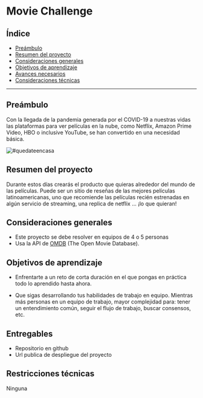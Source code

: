 # Movie Challenge

## Índice

- [Preámbulo](#preámbulo)
- [Resumen del proyecto](#resumen-del-proyecto)
- [Consideraciones generales](#consideraciones-generales)
- [Objetivos de aprendizaje](#objetivos-de-aprendizaje)
- [Avances necesarios](#avances-necesarios)
- [Consideraciones técnicas](#consideraciones-técnicas)

---

## Preámbulo

Con la llegada de la pandemia generada por el COVID-19 a nuestras vidas
las plataformas para ver películas en la nube, como Netflix,
Amazon Prime Video, HBO o inclusive YouTube, se han convertido en una
necesidad básica.

![#quedateencasa](https://media.tenor.com/images/b6bc059836dfea8e643b77a347470d25/tenor.gif)

## Resumen del proyecto

Durante estos días crearás el producto que quieras alrededor del mundo
de las películas. Puede ser un sitio de reseñas de las mejores películas
latinoamericanas, uno que recomiende las películas recién estrenadas en algún servicio de streaming,
una replica de netflix ... ¡lo que quieran!

## Consideraciones generales

- Este proyecto se debe resolver en equipos de 4 o 5 personas
- Usa la API de [OMDB](http://www.omdbapi.com/) (The Open Movie Database).

## Objetivos de aprendizaje

- Enfrentarte a un reto de corta duración en el que pongas
  en práctica todo lo aprendido hasta ahora.
  
- Que sigas desarrollando tus habilidades de trabajo en equipo. Mientras más
  personas en un equipo de trabajo, mayor complejidad para: tener un
  entendimiento común, seguir el flujo de trabajo, buscar consensos, etc.

## Entregables

- Repositorio en github
- Url publica de despliegue del proyecto

## Restricciones técnicas

Ninguna
